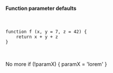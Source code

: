 ####  Function parameter defaults
<br>

```
function f (x, y = 7, z = 42) { 
    return x + y + z 
}
```
<br>

No more if (!paramX) { paramX = 'lorem' }
